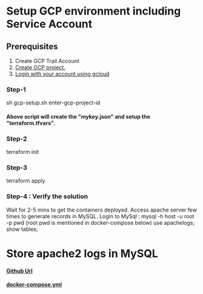 
# Setup GCP environment including Service Account

## Prerequisites
1. Create GCP Trail Account
2. [Create GCP project.](https://cloud.google.com/resource-manager/docs/creating-managing-projects)
3. [Login with your account using gcloud](https://cloud.google.com/sdk/gcloud/reference/auth/login)

### Step-1
sh gcp-setup.sh enter-gcp-project-id
#### Above script will create the "mykey.json" and setup the "terraform.tfvars".

### Step-2
terraform init

### Step-3
terraform apply


### Step-4 : Verify the solution
Wait for 2-5 mins to get the containers deployed.
Access apache server few times to generate records in MySQL.
Login to MySql : mysql -h host -u root -p pwd  (root pwd is mentioned in docker-compose below)
use apachelogs;
show tables;

# Store apache2 logs in MySQL

#### [Github Url](https://github.com/ajitsingh25/embi-ebi)

#### [docker-compose.yml](https://github.com/ajitsingh25/embi-ebi/blob/master/docker-compose.yml)
